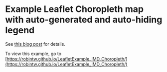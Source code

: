 # Example Leaflet Choropleth map with auto-generated and auto-hiding legend
See [this blog post](http://blog.rtwilson.com/automatically-generating-a-legend-for-a-choropleth-layer-in-leaflet) for details.

To view this example, go to [https://robintw.github.io/LeafletExample_IMD_Choropleth/](https://robintw.github.io/LeafletExample_IMD_Choropleth/)


